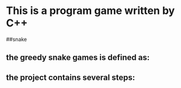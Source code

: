 # This is a program game written by C++


  ##snake

## the greedy snake games is defined as:

## the project contains several steps:


